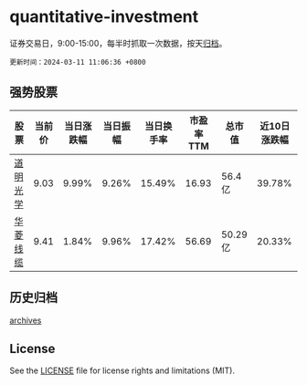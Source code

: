 # quantitative-investment

证券交易日，9:00-15:00，每半时抓取一次数据，按天[归档](archives)。

`更新时间：2024-03-11 11:06:36 +0800`

## 强势股票

|股票|当前价|当日涨跌幅|当日振幅|当日换手率|市盈率TTM|总市值|近10日涨跌幅|
|----|----|----|----|----|----|----|----|
|[道明光学](https://xueqiu.com/S/SZ002632)|9.03|9.99%|9.26%|15.49%|16.93|56.4亿|39.78%|
|[华菱线缆](https://xueqiu.com/S/SZ001208)|9.41|1.84%|9.96%|17.42%|56.69|50.29亿|20.33%|

## 历史归档

[archives](archives)

## License

See the [LICENSE](LICENSE) file for license rights and limitations (MIT).
